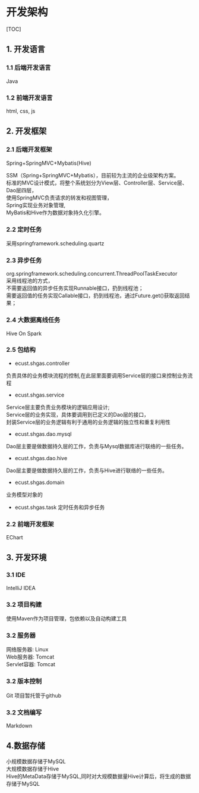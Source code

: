开发架构
=============

[TOC]
## 1. 开发语言

### 1.1 后端开发语言 
Java

### 1.2 前端开发语言 
html, css, js

## 2. 开发框架

### 2.1 后端开发框架
Spring+SpringMVC+Mybatis(Hive)<br>

SSM（Spring+SpringMVC+Mybatis），目前较为主流的企业级架构方案。<br>
标准的MVC设计模式，将整个系统划分为View层、Controller层、Service层、Dao层四层，<br>
使用SpringMVC负责请求的转发和视图管理，<br>
Spring实现业务对象管理,<br>
MyBatis和Hive作为数据对象持久化引擎。

### 2.2 定时任务
采用springframework.scheduling.quartz

### 2.3 异步任务
org.springframework.scheduling.concurrent.ThreadPoolTaskExecutor<br>
采用线程池的方式，<br>
不需要返回值的异步任务实现Runnable接口，扔到线程池；<br>
需要返回值的任务实现Callable接口，扔到线程池，通过Future.get()获取返回结果；

### 2.4 大数据离线任务
Hive On Spark

### 2.5 包结构

*  ecust.shgas.controller

负责具体的业务模块流程的控制,在此层里面要调用Service层的接口来控制业务流程

*  ecust.shgas.service

Service层主要负责业务模块的逻辑应用设计;<br>
Service层的业务实现，具体要调用到已定义的Dao层的接口，<br>
封装Service层的业务逻辑有利于通用的业务逻辑的独立性和重复利用性

*  ecust.shgas.dao.mysql

Dao层主要是做数据持久层的工作，负责与Mysql数据库进行联络的一些任务。

*  ecust.shgas.dao.hive

Dao层主要是做数据持久层的工作，负责与Hive进行联络的一些任务。

*  ecust.shgas.domain

业务模型对象的

*  ecust.shgas.task
定时任务和异步任务


### 2.2 前端开发框架
EChart

## 3. 开发环境
### 3.1 IDE
IntelliJ IDEA

### 3.2 项目构建
使用Maven作为项目管理，包依赖以及自动构建工具

### 3.2 服务器
网络服务器: Linux<br>
Web服务器: Tomcat<br>
Servlet容器: Tomcat<br>
 
### 3.2 版本控制
Git
项目暂托管于github

### 3.2 文档编写
Markdown

## 4.数据存储
小规模数据存储于MySQL<br>
大规模数据存储于Hive<br>
Hive的MetaData存储于MySQL,同时对大规模数据量Hive计算后，将生成的数据存储于MySQL
